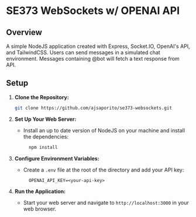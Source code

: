# SE373 WebSockets w/ OPENAI API

## Overview

A simple NodeJS application created with Express, Socket.IO, OpenAI's API, and TailwindCSS. Users can send messages in a simulated chat environment. Messages containing @bot will fetch a text response from API. 

## Setup

1. **Clone the Repository:**

    ```sh
    git clone https://github.com/ajsaporito/se373-websockets.git
    ```

2. **Set Up Your Web Server:**

    - Install an up to date version of NodeJS on your machine and install the dependencies:

      ```sh
        npm install
      ```

3. **Configure Environment Variables:**

    - Create a `.env` file at the root of the directory and add your API key:

      ```env
        OPENAI_API_KEY=<your-api-key>
      ```

4. **Run the Application:**

    - Start your web server and navigate to `http://localhost:3000` in your web browser.
